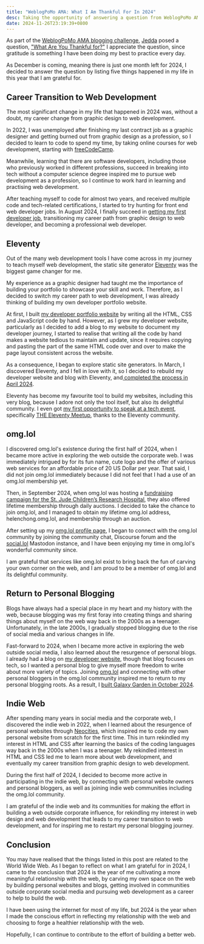 ```yaml
---
title: "WeblogPoMo AMA: What I Am Thankful For In 2024"
desc: Taking the opportunity of answering a question from WeblogPoMo AMA to list the things I am grateful for in 2024.
date: 2024-11-26T23:19:39+0800
---
```


As part of the [WeblogPoMo AMA blogging challenge](https://weblogpomo.club/challenges), [Jedda](https://jeddacp.com/) posed a question, ["What Are You Thankful for?"](https://notes.jeddacp.com/what-are-you-thankful-for/) I appreciate the question, since gratitude is something I have been doing my best to practice every day.

As December is coming, meaning there is just one month left for 2024, I decided to answer the question by listing five things happened in my life in this year that I am grateful for.

## Career Transition to Web Development

The most significant change in my life that happened in 2024 was, without a doubt, my career change from graphic design to web development.

In 2022, I was unemployed after finishing my last contract job as a graphic designer and getting burned out from graphic design as a profession, so I decided to learn to code to spend my time, by taking online courses for web development, starting with [freeCodeCamp](https://www.freecodecamp.org/).

Meanwhile, learning that there are software developers, including those who previously worked in different professions, succeed in breaking into tech without a computer science degree inspired me to pursue web development as a profession, so I continue to work hard in learning and practising web development.

After teaching myself to code for almost two years, and received multiple code and tech-related certifications, I started to try hunting for front end web developer jobs. In August 2024, I finally succeed in [getting my first developer job](https://helenchong.dev/blog/posts/2024-08-16-got-my-first-developer-job/), transitioning my career path from graphic design to web developer, and becoming a professional web developer.

## Eleventy

Out of the many web development tools I have come across in my journey to teach myself web development, the static site generator [Eleventy](https://www.11ty.dev/) was the biggest game changer for me.

My experience as a graphic designer had taught me the importance of building your portfolio to showcase your skill and work. Therefore, as I decided to switch my career path to web development, I was already thinking of building my own developer portfolio website.

At first, I built [my developer portfolio website](https://helenchong.dev/) by writing all the HTML, CSS and JavaScript code by hand. However, as I grew my developer website, particularly as I decided to add a blog to my website to document my developer journey, I started to realise that writing all the code by hand makes a website tedious to maintain and update, since it requires copying and pasting the part of the same HTML code over and over to make the page layout consistent across the website.

As a consequence, I began to explore static site generators. In March, I discovered Eleventy, and I fell in love with it, so I decided to rebuild my developer website and blog with Eleventy, and[ completed the process in April 2024](https://helenchong.dev/blog/posts/2024-04-11-rebuilding-my-developer-portfolio-with-eleventy/).

Eleventy has become my favourite tool to build my websites, including this very blog, because I adore not only the tool itself, but also its delightful community. I even got [my first opportunity to speak at a tech event](https://helenchong.dev/blog/posts/2024-09-27-eleventy-meetup-19-first-talk/), specifically [THE Eleventy Meetup](https://11tymeetup.dev/), thanks to the Eleventy community.

## omg.lol

I discovered omg.lol's existence during the first half of 2024, when I became more active in exploring the web outside the corporate web. I was immediately intrigued by for its fun name, cute logo and the offer of various web services for an affordable price of 20 US Dollar per year. That said, I did not join omg.lol immediately because I did not feel that I had a use of an omg.lol membership yet.

Then, in September 2024, when omg.lol was hosting a [fundraising campaign for the St. Jude Children’s Research Hospital](https://omglol.news/2024/08/28/supporting-st-jude-with-a-month-of-awesomeness), they also offered lifetime membership through daily auctions. I decided to take the chance to join omg.lol, and I managed to obtain my lifetime omg.lol address, helenchong.omg.lol, and membership through an auction.

After setting up my [omg.lol profile page](https://helenchong.omg.lol/), I began to connect with the omg.lol community by joining the community chat, Discourse forum and the [social.lol](https://social.lol/) Mastodon instance, and I have been enjoying my time in omg.lol's wonderful community since.

I am grateful that services like omg.lol exist to bring back the fun of carving your own corner on the web, and I am proud to be a member of omg.lol and its delightful community.

## Return to Personal Blogging

Blogs have always had a special place in my heart and my history with the web, because blogging was my first foray into creating things and sharing things about myself on the web way back in the 2000s as a teenager. Unfortunately, in the late 2000s, I gradually stopped blogging due to the rise of social media and various changes in life.

Fast-forward to 2024, when I became more active in exploring the web outside social media, I also learned about the resurgence of personal blogs. I already had a blog on [my developer website](https://helenchong.dev/), though that blog focuses on tech, so I wanted a personal blog to give myself more freedom to write about more variety of topics. Joining [omg.lol](https://home.omg.lol/) and connecting with other personal bloggers in the omg.lol community inspired me to return to my personal blogging roots. As a result, I [built Galaxy Garden in October 2024](2024-10-08-welcome-to-galaxy-garden.md).

## Indie Web

After spending many years in social media and the corporate web, I discovered the indie web in 2022, when I learned about the resurgence of personal websites through [Neocities](https://neocities.org/), which inspired me to code my own personal website from scratch for the first time. This in turn rekindled my interest in HTML and CSS after learning the basics of the coding languages way back in the 2000s when I was a teenager. My rekindled interest in HTML and CSS led me to learn more about web development, and eventually my career transition from graphic design to web development.

During the first half of 2024, I decided to become more active in participating in the indie web, by connecting with personal website owners and personal bloggers, as well as joining indie web communities including the omg.lol community.

I am grateful of the indie web and its communities for making the effort in building a web outside corporate influence, for rekindling my interest in web design and web development that leads to my career transition to web development, and for inspiring me to restart my personal blogging journey.

## Conclusion

You may have realised that the things listed in this post are related to the World Wide Web. As I began to reflect on what I am grateful for in 2024, I came to the conclusion that 2024 is the year of me cultivating a more meaningful relationship with the web, by carving my own space on the web by building personal websites and blogs, getting involved in communities outside corporate social media and pursuing web development as a career to help to build the web.

I have been using the internet for most of my life, but 2024 is the year when I made the conscious effort in reflecting my relationship with the web and choosing to forge a healthier relationship with the web.

Hopefully, I can continue to contribute to the effort of building a better web.
